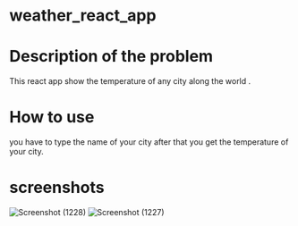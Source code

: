 # weather_react_app
# Description of the problem
This react app show the temperature of any city along the world . 

# How to use
you have to type the name of your city after that you get the temperature of your city.

# screenshots

![Screenshot (1228)](https://user-images.githubusercontent.com/44972151/107146544-06205280-696f-11eb-85f1-55cb3381032f.png)
![Screenshot (1227)](https://user-images.githubusercontent.com/44972151/107146585-44b60d00-696f-11eb-970a-014d6f3db811.png)

